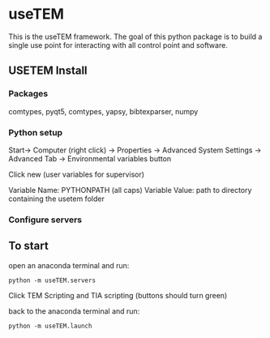 # useTEM

This is the useTEM framework.  The goal of this python package is to build a single use point for interacting with all control point and software.  


## USETEM Install

### Packages

comtypes, pyqt5, comtypes, yapsy, bibtexparser, numpy


### Python setup

Start->  Computer (right click) -> Properties -> Advanced System Settings -> Advanced Tab -> Environmental variables button

Click new (user variables for supervisor)

Variable Name: PYTHONPATH (all caps)
Variable Value: path to directory containing the usetem folder


### Configure servers


## To start

open an anaconda terminal and run:

	python -m useTEM.servers

Click TEM Scripting and TIA scripting (buttons should turn green)

back to the anaconda terminal and run:

	python -m useTEM.launch

